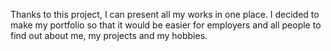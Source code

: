 Thanks to this project, I can present all my works in one place. I decided to make my portfolio so that it would be easier for employers and all people to find out about me, my projects and my hobbies.
